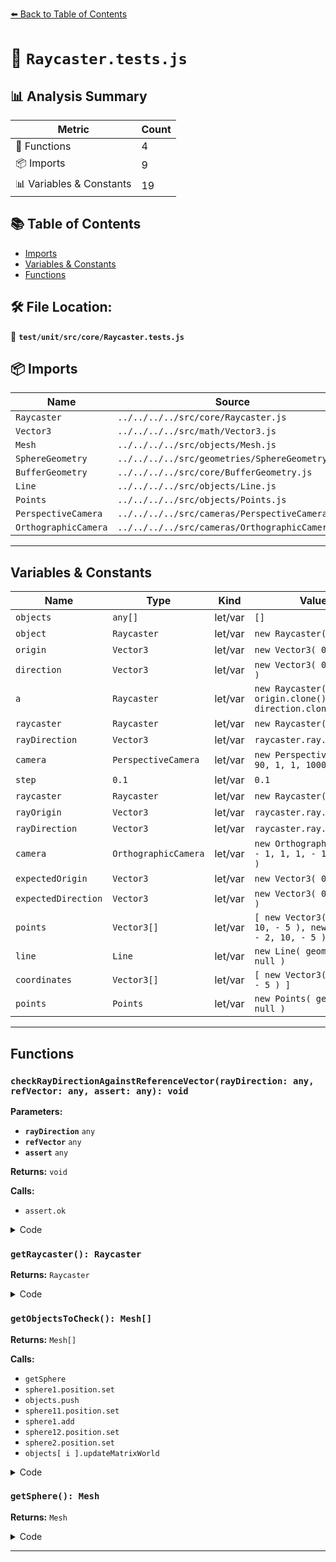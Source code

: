 [⬅️ Back to Table of Contents](../../../../index.md)

# 📄 `Raycaster.tests.js`

## 📊 Analysis Summary

| Metric | Count |
|--------|-------|
| 🔧 Functions | 4 |
| 📦 Imports | 9 |
| 📊 Variables & Constants | 19 |

## 📚 Table of Contents

- [Imports](#imports)
- [Variables & Constants](#variables-constants)
- [Functions](#functions)

## 🛠️ File Location:
📂 **`test/unit/src/core/Raycaster.tests.js`**

## 📦 Imports

| Name | Source |
|------|--------|
| `Raycaster` | `../../../../src/core/Raycaster.js` |
| `Vector3` | `../../../../src/math/Vector3.js` |
| `Mesh` | `../../../../src/objects/Mesh.js` |
| `SphereGeometry` | `../../../../src/geometries/SphereGeometry.js` |
| `BufferGeometry` | `../../../../src/core/BufferGeometry.js` |
| `Line` | `../../../../src/objects/Line.js` |
| `Points` | `../../../../src/objects/Points.js` |
| `PerspectiveCamera` | `../../../../src/cameras/PerspectiveCamera.js` |
| `OrthographicCamera` | `../../../../src/cameras/OrthographicCamera.js` |


---

## Variables & Constants

| Name | Type | Kind | Value | Exported |
|------|------|------|-------|----------|
| `objects` | `any[]` | let/var | `[]` | ✗ |
| `object` | `Raycaster` | let/var | `new Raycaster()` | ✗ |
| `origin` | `Vector3` | let/var | `new Vector3( 0, 0, 0 )` | ✗ |
| `direction` | `Vector3` | let/var | `new Vector3( 0, 0, - 1 )` | ✗ |
| `a` | `Raycaster` | let/var | `new Raycaster( origin.clone(), direction.clone() )` | ✗ |
| `raycaster` | `Raycaster` | let/var | `new Raycaster()` | ✗ |
| `rayDirection` | `Vector3` | let/var | `raycaster.ray.direction` | ✗ |
| `camera` | `PerspectiveCamera` | let/var | `new PerspectiveCamera( 90, 1, 1, 1000 )` | ✗ |
| `step` | `0.1` | let/var | `0.1` | ✗ |
| `raycaster` | `Raycaster` | let/var | `new Raycaster()` | ✗ |
| `rayOrigin` | `Vector3` | let/var | `raycaster.ray.origin` | ✗ |
| `rayDirection` | `Vector3` | let/var | `raycaster.ray.direction` | ✗ |
| `camera` | `OrthographicCamera` | let/var | `new OrthographicCamera( - 1, 1, 1, - 1, 0, 1000 )` | ✗ |
| `expectedOrigin` | `Vector3` | let/var | `new Vector3( 0, 0, 0 )` | ✗ |
| `expectedDirection` | `Vector3` | let/var | `new Vector3( 0, 0, - 1 )` | ✗ |
| `points` | `Vector3[]` | let/var | `[ new Vector3( - 2, - 10, - 5 ), new Vector3( - 2, 10, - 5 ) ]` | ✗ |
| `line` | `Line` | let/var | `new Line( geometry, null )` | ✗ |
| `coordinates` | `Vector3[]` | let/var | `[ new Vector3( - 2, 0, - 5 ) ]` | ✗ |
| `points` | `Points` | let/var | `new Points( geometry, null )` | ✗ |


---

## Functions

### `checkRayDirectionAgainstReferenceVector(rayDirection: any, refVector: any, assert: any): void`

**Parameters:**

- **`rayDirection`** `any`
- **`refVector`** `any`
- **`assert`** `any`

**Returns:** `void`

**Calls:**

- `assert.ok`

<details><summary>Code</summary>

```typescript
function checkRayDirectionAgainstReferenceVector( rayDirection, refVector, assert ) {

	assert.ok( refVector.x - rayDirection.x <= Number.EPSILON && refVector.y - rayDirection.y <= Number.EPSILON && refVector.z - rayDirection.z <= Number.EPSILON, 'camera is pointing to' +
		' the same direction as expected' );

}
```
</details>

### `getRaycaster(): Raycaster`

**Returns:** `Raycaster`

<details><summary>Code</summary>

```typescript
function getRaycaster() {

	return new Raycaster(
		new Vector3( 0, 0, 0 ),
		new Vector3( 0, 0, - 1 ),
		1,
		100
	);

}
```
</details>

### `getObjectsToCheck(): Mesh[]`

**Returns:** `Mesh[]`

**Calls:**

- `getSphere`
- `sphere1.position.set`
- `objects.push`
- `sphere11.position.set`
- `sphere1.add`
- `sphere12.position.set`
- `sphere2.position.set`
- `objects[ i ].updateMatrixWorld`

<details><summary>Code</summary>

```typescript
function getObjectsToCheck() {

	const objects = [];

	const sphere1 = getSphere();
	sphere1.position.set( 0, 0, - 10 );
	sphere1.name = 1;
	objects.push( sphere1 );

	const sphere11 = getSphere();
	sphere11.position.set( 0, 0, 1 );
	sphere11.name = 11;
	sphere1.add( sphere11 );

	const sphere12 = getSphere();
	sphere12.position.set( 0, 0, - 1 );
	sphere12.name = 12;
	sphere1.add( sphere12 );

	const sphere2 = getSphere();
	sphere2.position.set( - 5, 0, - 5 );
	sphere2.name = 2;
	objects.push( sphere2 );

	for ( let i = 0; i < objects.length; i ++ ) {

		objects[ i ].updateMatrixWorld();

	}

	return objects;

}
```
</details>

### `getSphere(): Mesh`

**Returns:** `Mesh`

<details><summary>Code</summary>

```typescript
function getSphere() {

	return new Mesh( new SphereGeometry( 1, 100, 100 ) );

}
```
</details>


---